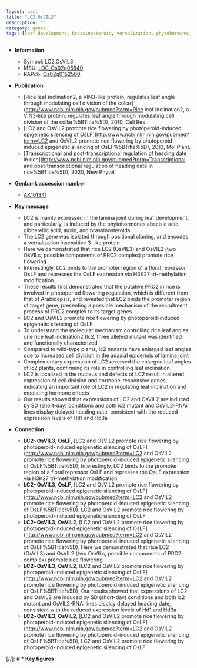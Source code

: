 ```yaml
---
layout: post
title: "LC2,OsVIL3"
description: ""
category: genes
tags: [leaf development, brassinosteroid, vernalization, phytohormone, flower, floral, auxin, leaf, cell division, heading date, lamina]
---
```


* **Information**  
    + Symbol: LC2,OsVIL3  
    + MSU: [LOC_Os02g05840](http://rice.plantbiology.msu.edu/cgi-bin/ORF_infopage.cgi?orf=LOC_Os02g05840)  
    + RAPdb: [Os02g0152500](http://rapdb.dna.affrc.go.jp/viewer/gbrowse_details/irgsp1?name=Os02g0152500)  

* **Publication**  
    + [Rice leaf inclination2, a VIN3-like protein, regulates leaf angle through modulating cell division of the collar](http://www.ncbi.nlm.nih.gov/pubmed?term=Rice leaf inclination2, a VIN3-like protein, regulates leaf angle through modulating cell division of the collar%5BTitle%5D), 2010, Cell Res.
    + [LC2 and OsVIL2 promote rice flowering by photoperoid-induced epigenetic silencing of OsLF](http://www.ncbi.nlm.nih.gov/pubmed?term=LC2 and OsVIL2 promote rice flowering by photoperoid-induced epigenetic silencing of OsLF%5BTitle%5D), 2013, Mol Plant.
    + [Transcriptional and post-transcriptional regulation of heading date in rice](http://www.ncbi.nlm.nih.gov/pubmed?term=Transcriptional and post-transcriptional regulation of heading date in rice%5BTitle%5D), 2020, New Phytol.

* **Genbank accession number**  
    + [AK101341](http://www.ncbi.nlm.nih.gov/nuccore/AK101341)

* **Key message**  
    + LC2 is mainly expressed in the lamina joint during leaf development, and particularly, is induced by the phytohormones abscisic acid, gibberellic acid, auxin, and brassinosteroids
    + The LC2 gene was isolated through positional cloning, and encodes a vernalization insensitive 3-like protein
    + Here we demonstrated that rice LC2 (OsVIL3) and OsVIL2 (two OsVILs, possible components of PRC2 complex) promote rice flowering
    + Interestingly, LC2 binds to the promoter region of a floral repressor OsLF and represses the OsLF expression via H3K27 tri-methylation modification
    + These results first demonstrated that the putative PRC2 in rice is involved in photoperiod flowering regulation, which is different from that of Arabidopsis, and revealed that LC2 binds the promoter region of target gene, presenting a possible mechanism of the recruitment process of PRC2 complex to its target genes
    + LC2 and OsVIL2 promote rice flowering by photoperoid-induced epigenetic silencing of OsLF
    + To understand the molecular mechanism controlling rice leaf angles, one rice leaf inclination2 (lc2, three alleles) mutant was identified and functionally characterized
    + Compared to wild-type plants, lc2 mutants have enlarged leaf angles due to increased cell division in the adaxial epidermis of lamina joint
    + Complementary expression of LC2 reversed the enlarged leaf angles of lc2 plants, confirming its role in controlling leaf inclination
    + LC2 is localized in the nucleus and defects of LC2 result in altered expression of cell division and hormone-responsive genes, indicating an important role of LC2 in regulating leaf inclination and mediating hormone effects
    + Our results showed that expressions of LC2 and OsVIL2 are induced by SD (short-day) conditions and both lc2 mutant and OsVIL2-RNAi lines display delayed heading date, consistent with the reduced expression levels of Hd1 and Hd3a

* **Connection**  
    + __LC2~OsVIL3__, __OsLF__, [LC2 and OsVIL2 promote rice flowering by photoperoid-induced epigenetic silencing of OsLF](http://www.ncbi.nlm.nih.gov/pubmed?term=LC2 and OsVIL2 promote rice flowering by photoperoid-induced epigenetic silencing of OsLF%5BTitle%5D), Interestingly, LC2 binds to the promoter region of a floral repressor OsLF and represses the OsLF expression via H3K27 tri-methylation modification
    + __LC2~OsVIL3__, __OsLF__, [LC2 and OsVIL2 promote rice flowering by photoperoid-induced epigenetic silencing of OsLF](http://www.ncbi.nlm.nih.gov/pubmed?term=LC2 and OsVIL2 promote rice flowering by photoperoid-induced epigenetic silencing of OsLF%5BTitle%5D), LC2 and OsVIL2 promote rice flowering by photoperoid-induced epigenetic silencing of OsLF
    + __LC2~OsVIL3__, __OsVIL2__, [LC2 and OsVIL2 promote rice flowering by photoperoid-induced epigenetic silencing of OsLF](http://www.ncbi.nlm.nih.gov/pubmed?term=LC2 and OsVIL2 promote rice flowering by photoperoid-induced epigenetic silencing of OsLF%5BTitle%5D), Here we demonstrated that rice LC2 (OsVIL3) and OsVIL2 (two OsVILs, possible components of PRC2 complex) promote rice flowering
    + __LC2~OsVIL3__, __OsVIL2__, [LC2 and OsVIL2 promote rice flowering by photoperoid-induced epigenetic silencing of OsLF](http://www.ncbi.nlm.nih.gov/pubmed?term=LC2 and OsVIL2 promote rice flowering by photoperoid-induced epigenetic silencing of OsLF%5BTitle%5D), Our results showed that expressions of LC2 and OsVIL2 are induced by SD (short-day) conditions and both lc2 mutant and OsVIL2-RNAi lines display delayed heading date, consistent with the reduced expression levels of Hd1 and Hd3a
    + __LC2~OsVIL3__, __OsVIL2__, [LC2 and OsVIL2 promote rice flowering by photoperoid-induced epigenetic silencing of OsLF](http://www.ncbi.nlm.nih.gov/pubmed?term=LC2 and OsVIL2 promote rice flowering by photoperoid-induced epigenetic silencing of OsLF%5BTitle%5D), LC2 and OsVIL2 promote rice flowering by photoperoid-induced epigenetic silencing of OsLF

[//]: # * **Key figures**  


